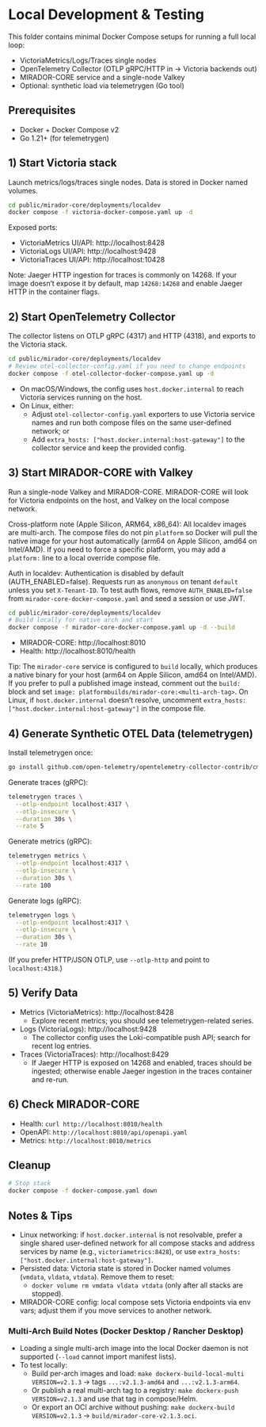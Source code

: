 # Local Development & Testing

This folder contains minimal Docker Compose setups for running a full local loop:

- VictoriaMetrics/Logs/Traces single nodes
- OpenTelemetry Collector (OTLP gRPC/HTTP in → Victoria backends out)
- MIRADOR-CORE service and a single-node Valkey
- Optional: synthetic load via telemetrygen (Go tool)

## Prerequisites
- Docker + Docker Compose v2
- Go 1.21+ (for telemetrygen)

## 1) Start Victoria stack

Launch metrics/logs/traces single nodes. Data is stored in Docker named volumes.

```bash
cd public/mirador-core/deployments/localdev
docker compose -f victoria-docker-compose.yaml up -d
```

Exposed ports:
- VictoriaMetrics UI/API: http://localhost:8428
- VictoriaLogs UI/API: http://localhost:9428
- VictoriaTraces UI/API: http://localhost:10428

Note: Jaeger HTTP ingestion for traces is commonly on 14268. If your image doesn’t expose it by default, map `14268:14268` and enable Jaeger HTTP in the container flags.

## 2) Start OpenTelemetry Collector

The collector listens on OTLP gRPC (4317) and HTTP (4318), and exports to the Victoria stack.

```bash
cd public/mirador-core/deployments/localdev
# Review otel-collector-config.yaml if you need to change endpoints
docker compose -f otel-collector-docker-compose.yaml up -d
```

- On macOS/Windows, the config uses `host.docker.internal` to reach Victoria services running on the host.
- On Linux, either:
  - Adjust `otel-collector-config.yaml` exporters to use Victoria service names and run both compose files on the same user-defined network; or
  - Add `extra_hosts: ["host.docker.internal:host-gateway"]` to the collector service and keep the provided config.

## 3) Start MIRADOR-CORE with Valkey

Run a single-node Valkey and MIRADOR-CORE. MIRADOR-CORE will look for Victoria endpoints on the host, and Valkey on the local compose network.

Cross-platform note (Apple Silicon, ARM64, x86_64): All localdev images are multi-arch. The compose files do not pin `platform` so Docker will pull the native image for your host automatically (arm64 on Apple Silicon, amd64 on Intel/AMD). If you need to force a specific platform, you may add a `platform:` line to a local override compose file.

Auth in localdev: Authentication is disabled by default (AUTH_ENABLED=false). Requests run as `anonymous` on tenant `default` unless you set `X-Tenant-ID`. To test auth flows, remove `AUTH_ENABLED=false` from `mirador-core-docker-compose.yaml` and seed a session or use JWT.

```bash
cd public/mirador-core/deployments/localdev
# Build locally for native arch and start
docker compose -f mirador-core-docker-compose.yaml up -d --build
```

- MIRADOR-CORE: http://localhost:8010
- Health: http://localhost:8010/health

Tip: The `mirador-core` service is configured to `build` locally, which produces a native binary for your host (arm64 on Apple Silicon, amd64 on Intel/AMD). If you prefer to pull a published image instead, comment out the `build:` block and set `image: platformbuilds/mirador-core:<multi-arch-tag>`. On Linux, if `host.docker.internal` doesn’t resolve, uncomment `extra_hosts: ["host.docker.internal:host-gateway"]` in the compose file.

## 4) Generate Synthetic OTEL Data (telemetrygen)

Install telemetrygen once:

```bash
go install github.com/open-telemetry/opentelemetry-collector-contrib/cmd/telemetrygen@latest
```

Generate traces (gRPC):

```bash
telemetrygen traces \
  --otlp-endpoint localhost:4317 \
  --otlp-insecure \
  --duration 30s \
  --rate 5
```

Generate metrics (gRPC):

```bash
telemetrygen metrics \
  --otlp-endpoint localhost:4317 \
  --otlp-insecure \
  --duration 30s \
  --rate 100
```

Generate logs (gRPC):

```bash
telemetrygen logs \
  --otlp-endpoint localhost:4317 \
  --otlp-insecure \
  --duration 30s \
  --rate 10
```

(If you prefer HTTP/JSON OTLP, use `--otlp-http` and point to `localhost:4318`.)

## 5) Verify Data

- Metrics (VictoriaMetrics): http://localhost:8428
  - Explore recent metrics; you should see telemetrygen-related series.
- Logs (VictoriaLogs): http://localhost:9428
  - The collector config uses the Loki-compatible push API; search for recent log entries.
- Traces (VictoriaTraces): http://localhost:8429
  - If Jaeger HTTP is exposed on 14268 and enabled, traces should be ingested;
    otherwise enable Jaeger ingestion in the traces container and re-run.

## 6) Check MIRADOR-CORE

- Health: `curl http://localhost:8010/health`
- OpenAPI: `http://localhost:8010/api/openapi.yaml`
- Metrics: `http://localhost:8010/metrics`

## Cleanup

```bash
# Stop stack
docker compose -f docker-compose.yaml down
```

## Notes & Tips
- Linux networking: if `host.docker.internal` is not resolvable, prefer a single shared user-defined network for all compose stacks and address services by name (e.g., `victoriametrics:8428`), or use `extra_hosts: ["host.docker.internal:host-gateway"]`.
- Persisted data: Victoria state is stored in Docker named volumes (`vmdata`, `vldata`, `vtdata`). Remove them to reset:
  - `docker volume rm vmdata vldata vtdata` (only after all stacks are stopped).
- MIRADOR-CORE config: local compose sets Victoria endpoints via env vars; adjust them if you move services to another network.

### Multi-Arch Build Notes (Docker Desktop / Rancher Desktop)
- Loading a single multi-arch image into the local Docker daemon is not supported (`--load` cannot import manifest lists).
- To test locally:
  - Build per-arch images and load: `make dockerx-build-local-multi VERSION=v2.1.3` → tags `...:v2.1.3-amd64` and `...:v2.1.3-arm64`.
  - Or publish a real multi-arch tag to a registry: `make dockerx-push VERSION=v2.1.3` and use that tag in compose/Helm.
  - Or export an OCI archive without pushing: `make dockerx-build VERSION=v2.1.3` → `build/mirador-core-v2.1.3.oci`.
